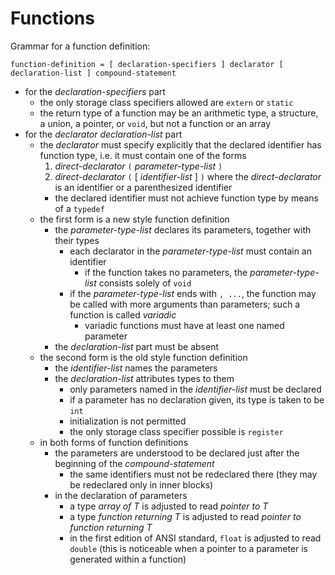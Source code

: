 # Functions

Grammar for a function definition:
```abnf
function-definition = [ declaration-specifiers ] declarator [ declaration-list ] compound-statement
```

* for the *declaration-specifiers* part
  * the only storage class specifiers allowed are `extern` or `static`
  * the return type of a function may be an arithmetic type, a structure, a
    union, a pointer, or `void`, but not a function or an array
* for the *declarator declaration-list* part
  * the *declarator* must specify explicitly that the declared identifier has
    function type, i.e. it must contain one of the forms
    1. *direct-declarator* `(` *parameter-type-list* `)`
    1. *direct-declarator* `(` [ *identifier-list* ] `)`
    where the *direct-declarator* is an identifier or a parenthesized
    identifier
    * the declared identifier must not achieve function type by means of a
      `typedef`
  * the first form is a new style function definition
    * the *parameter-type-list* declares its parameters, together with their
      types
      * each declarator in the *parameter-type-list* must contain an identifier
        * if the function takes no parameters, the *parameter-type-list*
          consists solely of `void`
      * if the *parameter-type-list* ends with `, ...`, the function may be
        called with more arguments than parameters; such a function is called
        *variadic*
        * variadic functions must have at least one named parameter
    * the *declaration-list* part must be absent
  * the second form is the old style function definition
    * the *identifier-list* names the parameters
    * the *declaration-list* attributes types to them
      * only parameters named in the *identifier-list* must be declared
      * if a parameter has no declaration given, its type is taken to be `int`
      * initialization is not permitted
      * the only storage class specifier possible is `register`
  * in both forms of function definitions
    * the parameters are understood to be declared just after the beginning of
      the *compound-statement*
      * the same identifiers must not be redeclared there (they may be
        redeclared only in inner blocks)
    * in the declaration of parameters
      * a type *array of T* is adjusted to read *pointer to T*
      * a type *function returning T* is adjusted to read *pointer to function returning T*
      * in the first edition of ANSI standard, `float` is adjusted to read
        `double` (this is noticeable when a pointer to a parameter is generated
        within a function)
